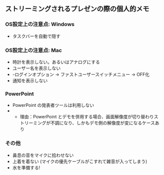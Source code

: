 ## ストリーミングされるプレゼンの際の個人的メモ


### OS設定上の注意点: Windows

* タスクバーを自動で隠す

### OS設定上の注意点: Mac 

* 時計を表示しない。あるいはアナログにする
* ユーザー名を表示しない
* -ログインオプション → ファストユーザースイッチメニュー → OFF化
* 通知を表示しない


### PowerPoint

* PowerPoint の発表者ツールは利用しない
* - 理由：PowerPoint とデモを併用する場合、画面解像度が切り替わりストリーミングが不調になり、しかもデモ側の解像度が変になるケースあり


### その他

*  鼻息の音をマイクに拾わせない
*  上着を着ない (マイクの優先ケーブルがこすれて雑音が入ってしまう)
*  水を準備する!
